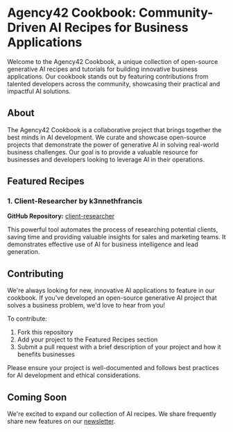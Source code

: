 # Agency42 Cookbook: Community-Driven AI Recipes for Business Applications

Welcome to the Agency42 Cookbook, a unique collection of open-source generative AI recipes and tutorials for building innovative business applications. Our cookbook stands out by featuring contributions from talented developers across the community, showcasing their practical and impactful AI solutions.

## About

The Agency42 Cookbook is a collaborative project that brings together the best minds in AI development. We curate and showcase open-source projects that demonstrate the power of generative AI in solving real-world business challenges. Our goal is to provide a valuable resource for businesses and developers looking to leverage AI in their operations.

## Featured Recipes

### 1. Client-Researcher by k3nnethfrancis

**GitHub Repository:** [client-researcher](https://github.com/k3nnethfrancis/client-researcher)

This powerful tool automates the process of researching potential clients, saving time and providing valuable insights for sales and marketing teams. It demonstrates effective use of AI for business intelligence and lead generation.

## Contributing

We're always looking for new, innovative AI applications to feature in our cookbook. If you've developed an open-source generative AI project that solves a business problem, we'd love to hear from you!

To contribute:
1. Fork this repository
2. Add your project to the Featured Recipes section
3. Submit a pull request with a brief description of your project and how it benefits businesses

Please ensure your project is well-documented and follows best practices for AI development and ethical considerations.

## Coming Soon

We're excited to expand our collection of AI recipes. We share frequently share new features on our [newsletter](https://augmented.beehiiv.com/subscribe).
